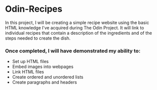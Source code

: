# Odin-Recipes

In this project, I will be creating a simple recipe website using the basic HTML knowledge I've acquired during The Odin Project. It will link to individual recipes that contain a description of the ingredients and of the steps needed to create the dish.

### Once completed, I will have demonstrated my ability to:
* Set up HTML files
* Embed images into webpages
* Link HTML files
* Create ordered and unordered lists
* Create paragraphs and headers
